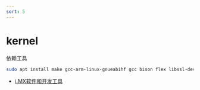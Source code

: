 ```yaml
---
sort: 5
---
```

# kernel



依赖工具

```bash
sudo apt install make gcc-arm-linux-gnueabihf gcc bison flex libssl-dev dpkg-dev lzop vim
```


- [i.MX软件和开发工具](https://www.nxp.com.cn/design/software/embedded-software/i-mx-software:IMX-SW)


